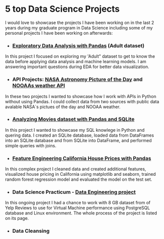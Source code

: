 # 5 top Data Science Projects 

I would love to showcase the projects I have been working on in the last 2 years during my graduate program in Data Science including some of my personal projects I have been working on afterwards:

* ### [Exploratory Data Analysis with Pandas](https://github.com/AATopp/AllaT_Portfolio_Data_Scientist/blob/main/Pandas%20Projects/Exploratory%20Data%20Analysis%20with%20Adult%20data%20set/Adult%20EDA%20in%20Pandas.ipynb) (Adult dataset)
In this project I focused on exploring my 'Adult" dataset to get to know the data before applying data analysis and machine learning models. I am answering important questions during EDA for better data visualization.  
* ### API Projects: [NASA Astronomy Picture of the Day](https://github.com/AATopp/AllaT_Portfolio_Data_Scientist/blob/main/Data%20Wrangling%20in%20Python/NASA%20Astronomy%20Picture%20of%20the%20Day%20(APOD).ipynb) and [NOOAAs weather API](https://github.com/AATopp/AllaT_Portfolio_Data_Scientist/blob/main/Data%20Wrangling%20in%20Python/NOAAs%20weather%20API.ipynb) 
In these two projects I wanted to showcase how I work with APIs in Python without using Pandas. I could collect data from two sources with public data avalable NASA`s pictues of the day and NOOAA weather. 
* ### [Analyzing Movies dataset with Pandas and SQLite](https://github.com/AATopp/AllaT_Portfolio_Data_Scientist/blob/main/SQL%20Projects/Movies%20Analysis%20with%20Pandas%20and%20SQLite.ipynb)
In this project I wanted to showcase my SQL knowlege in Python and quering data. I created an SQLite database, loaded data from DataFrames into an SQLite database and from SQLite into DataFrame, and performed simple queries with joins.
* ### [Feature Engineering California House Prices with Pandas](https://github.com/AATopp/AllaT_Portfolio_Data_Scientist/blob/main/Pandas%20Projects/California%20House%20Prices%20with%20Pandas/California%20House%20Prices%20with%20Pandas.ipynb) 
In this complex project I cleaned data and created additional features, visualized house pricing in California using matplotlib and seaborn, trained random forest regression model and evaluated the model on the test set.
* ### Data Science Practicum - [Data Engineering project](https://github.com/AATopp/AllaT_Portfolio_Data_Scientist/tree/main/Cloud%20Project%20Capstone%20Regis)
In this ongoing project I had a chance to work with 8 GB dataset from of Yelp Reviews to use for Virtual Machine performance using PostgreSQL database and Linux environment. The whole process of the project is listed on its page. 
* ### Data Cleansing

